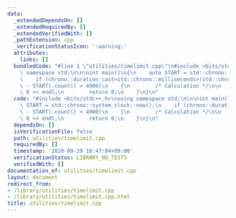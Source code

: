 ```yaml
---
data:
  _extendedDependsOn: []
  _extendedRequiredBy: []
  _extendedVerifiedWith: []
  _pathExtension: cpp
  _verificationStatusIcon: ':warning:'
  attributes:
    links: []
  bundledCode: "#line 1 \"utilities/timelimit.cpp\"\n#include <bits/stdc++.h>\nusing\
    \ namespace std;\n\n\nint main()\n{\n    auto START = std::chrono::system_clock::now();\n\
    \    if (chrono::duration_cast<std::chrono::milliseconds>(std::chrono::system_clock::now()\
    \ - START).count() > 4900)\n    {\n        /* Calculation */\n\n        cout <<\
    \ 0 << endl;\n        return 0;\n    }\n}\n"
  code: "#include <bits/stdc++.h>\nusing namespace std;\n\n\nint main()\n{\n    auto\
    \ START = std::chrono::system_clock::now();\n    if (chrono::duration_cast<std::chrono::milliseconds>(std::chrono::system_clock::now()\
    \ - START).count() > 4900)\n    {\n        /* Calculation */\n\n        cout <<\
    \ 0 << endl;\n        return 0;\n    }\n}\n"
  dependsOn: []
  isVerificationFile: false
  path: utilities/timelimit.cpp
  requiredBy: []
  timestamp: '2020-09-29 18:47:04+09:00'
  verificationStatus: LIBRARY_NO_TESTS
  verifiedWith: []
documentation_of: utilities/timelimit.cpp
layout: document
redirect_from:
- /library/utilities/timelimit.cpp
- /library/utilities/timelimit.cpp.html
title: utilities/timelimit.cpp
---
```

